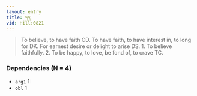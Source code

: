 ```yaml
---
layout: entry
title: དད་
vid: Hill:0821
---
```

> To believe, to have faith CD. To have faith, to have interest in, to long for DK. For earnest desire or delight to arise DS. 1. To believe faithfully. 2. To be happy, to love, be fond of, to crave TC.
### Dependencies (N = 4)
* `arg1` 1
* `obl` 1
